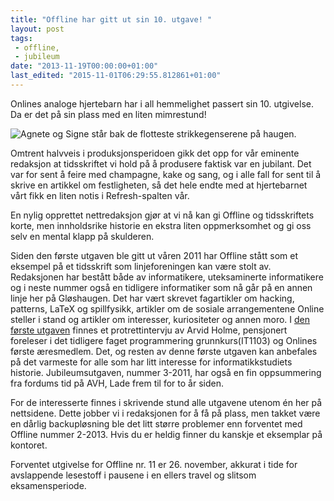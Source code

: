 ```yaml
---
title: "Offline har gitt ut sin 10. utgave! "
layout: post
tags: 
 - offline,
 - jubileum
date: "2013-11-19T00:00:00+01:00"
last_edited: "2015-11-01T06:29:55.812861+01:00"
---
```

Onlines analoge hjertebarn har i all hemmelighet passert sin 10. utgivelse. Da er det på sin plass med en liten mimrestund! 

![Agnete og Signe står bak de flotteste strikkegenserene på haugen.](https://online.ntnu.no/media/images/responsive/745fe7bc-9196-4063-9064-386c94d97623.png)

Omtrent halvveis i produksjonsperidoen gikk det opp for vår eminente redaksjon at tidsskriftet vi hold på å produsere faktisk var en jubilant. Det var for sent å feire med champagne, kake og sang, og i alle fall for sent til å skrive en artikkel om festligheten, så det hele endte med at hjertebarnet vårt fikk en liten notis i Refresh-spalten vår. 

En nylig opprettet nettredaksjon gjør at vi nå kan gi Offline og tidsskriftets korte, men innholdsrike historie en ekstra liten oppmerksomhet og gi oss selv en mental klapp på skulderen. 

Siden den første utgaven ble gitt ut våren 2011 har Offline stått som et eksempel på et tidsskrift som linjeforeningen kan være stolt av. Redaksjonen har bestått både av informatikere, uteksaminerte informatikere og i neste nummer også en tidligere informatiker som nå går på en annen linje her på Gløshaugen. Det har vært skrevet fagartikler om hacking, patterns, LaTeX og spillfysikk, artikler om de sosiale arrangementene Online steller i stand og artikler om interesser, kuriositeter og annen moro. I [den første utgaven](/media/images/offline/offline_201103.pdf) finnes et protrettintervju av Arvid Holme, pensjonert foreleser i det tidligere faget programmering grunnkurs(IT1103) og Onlines første æresmedlem. Det, og resten av denne første utgaven kan anbefales på det varmeste for alle som har litt interesse for informatikkstudiets historie. Jubileumsutgaven, nummer 3-2011, har også en fin oppsummering fra fordums tid på AVH, Lade frem til for to år siden.

For de interesserte finnes i skrivende stund alle utgavene utenom én her på nettsidene. Dette jobber vi i redaksjonen for å få på plass, men takket være en dårlig backupløsning ble det litt større problemer enn forventet med Offline nummer 2-2013. Hvis du er heldig finner du kanskje et eksemplar på kontoret.

Forventet utgivelse for Offline nr. 11 er 26. november, akkurat i tide for avslappende lesestoff i pausene i en ellers travel og slitsom eksamensperiode.